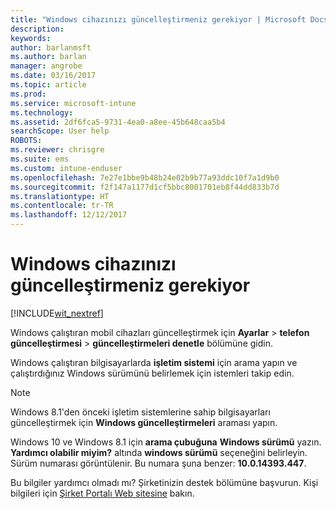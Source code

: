 ```yaml
---
title: "Windows cihazınızı güncelleştirmeniz gerekiyor | Microsoft Docs"
description: 
keywords: 
author: barlanmsft
ms.author: barlan
manager: angrobe
ms.date: 03/16/2017
ms.topic: article
ms.prod: 
ms.service: microsoft-intune
ms.technology: 
ms.assetid: 2df6fca5-9731-4ea0-a8ee-45b648caa5b4
searchScope: User help
ROBOTS: 
ms.reviewer: chrisgre
ms.suite: ems
ms.custom: intune-enduser
ms.openlocfilehash: 7e27e1bbe9b48b24e02b9b77a93ddc10f7a1d9b0
ms.sourcegitcommit: f2f147a1177d1cf5bbc8001701eb8f44dd833b7d
ms.translationtype: HT
ms.contentlocale: tr-TR
ms.lasthandoff: 12/12/2017
---
```

# <a name="you-need-to-update-your-windows-device"></a>Windows cihazınızı güncelleştirmeniz gerekiyor

[!INCLUDE[wit_nextref](includes/end-user-os-update-guidance.md)]

Windows çalıştıran mobil cihazları güncelleştirmek için **Ayarlar** > **telefon güncelleştirmesi** > **güncelleştirmeleri denetle** bölümüne gidin.

Windows çalıştıran bilgisayarlarda **işletim sistemi** için arama yapın ve çalıştırdığınız Windows sürümünü belirlemek için istemleri takip edin.

> [!Note]
> Windows 8.1'den önceki işletim sistemlerine sahip bilgisayarları güncelleştirmek için **Windows güncelleştirmeleri** araması yapın.

Windows 10 ve Windows 8.1 için __arama çubuğuna__ __Windows sürümü__ yazın. __Yardımcı olabilir miyim?__ altında __windows sürümü__ seçeneğini belirleyin. Sürüm numarası görüntülenir. Bu numara şuna benzer: __10.0.14393.447__.

Bu bilgiler yardımcı olmadı mı? Şirketinizin destek bölümüne başvurun. Kişi bilgileri için [Şirket Portalı Web sitesine](https://portal.manage.microsoft.com#HelpDeskDialog) bakın.
